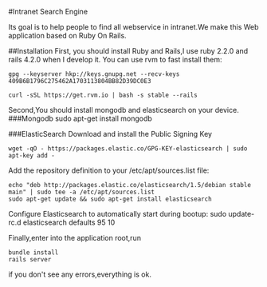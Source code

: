#Intranet Search Engine

Its goal is to help people to find all webservice in intranet.We make this Web application based on Ruby On Rails.  

##Installation
First, you should install Ruby and Rails,I use ruby 2.2.0 and rails 4.2.0 when I develop it.
You can use rvm to fast install them:

    gpg --keyserver hkp://keys.gnupg.net --recv-keys 409B6B1796C275462A1703113804BB82D39DC0E3
    
    curl -sSL https://get.rvm.io | bash -s stable --rails 

Second,You should install mongodb and elasticsearch on your device.
###Mongodb
    sudo apt-get install mongodb  

###ElasticSearch
Download and install the Public Signing Key 

    wget -qO - https://packages.elastic.co/GPG-KEY-elasticsearch | sudo apt-key add -

Add the repository definition to your /etc/apt/sources.list file:

    echo "deb http://packages.elastic.co/elasticsearch/1.5/debian stable main" | sudo tee -a /etc/apt/sources.list
    sudo apt-get update && sudo apt-get install elasticsearch
Configure Elasticsearch to automatically start during bootup:
    sudo update-rc.d elasticsearch defaults 95 10
    
Finally,enter into the application root,run

    bundle install
    rails server

if you don't see any errors,everything is ok. 
